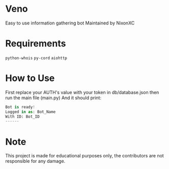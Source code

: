 # Veno

Easy to use information gathering bot
Maintained by NixonXC

# Requirements

`python-whois`
`py-cord`
`aiohttp`

# How to Use

First replace your AUTH's value with your token in db/database.json
then run the main file (main.py)
And it should print:
```py
Bot is ready!
Logged in as: Bot_Name
With ID: Bot_ID
------
```

# Note

This project is made for educational purposes only, the contributors are not responsible for any damage.